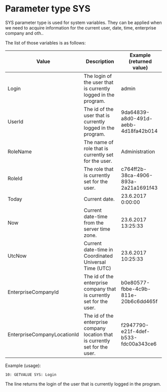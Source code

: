 # Parameter type SYS

SYS parameter type is used for system variables. They can  be applied when we need to acquire information for the current user,  date, time, enterprise company and oth..

The list of those variables is as follows:

| Value                       | Description                                                  | Example (returned value)             |
| --------------------------- | ------------------------------------------------------------ | ------------------------------------ |
| Login                       | The login of the user that is currently logged in the program. | admin                                |
| UserId                      | The id of the user that is currently logged in the program.  | 9da64839-a8d0-491d-aebb-4d18fa42b014 |
| RoleName                    | The name of role that is currently set for the user.         | Administration                       |
| RoleId                      | The role that is currently set for the user.                 | c764ff2b-38ca-4906-893a-2a21a1691f43 |
| Today                       | Current date.                                                | 23.6.2017 0:00:00                    |
| Now                         | Current date-time from the server time zone.                 | 23.6.2017 13:25:33                   |
| UtcNow                      | Current date-time in Coordinated Universal Time (UTC)        | 23.6.2017 10:25:33                   |
| EnterpriseCompanyId         | The id of the enterprise company that is currently set for the user. | b0e80577-fbbe-4c9b-811e-20b6c6dd465f |
| EnterpriseCompanyLocationId | The id of the enterprise company location that is currently set for the user. | f2947790-e21f-4def-b533-fdc00a343ce6 |



Example (usage):

```
10: GETVALUE SYS: Login
```

The line returns the login of the user that is currently logged in the program.
